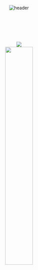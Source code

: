 <div align="center">
  
<!-- ![header](https://capsule-render.vercel.app/api?type=Waving&text=Hello&color=BFBFFF&fontColor=e7e8ec&fontSize=50&animation=fadeIn&fontAlignY=35&height=200&section=header)
-->

![header](https://capsule-render.vercel.app/api?type=Waving&color=gradient&height=120&animation=fadeIn&section=footer&fontAlign=70)

<br/>
<br/>
<br/>
<br/>
<br/>


<!-- ![Anurag's GitHub stats](https://github-readme-stats.vercel.app/api?username=hyobin-yang&show_icons=true&theme=algolia)
![Top Langs](https://github-readme-stats.vercel.app/api/top-langs/?username=hyobin-yang&layout=compact&theme=synthwave)
-->

<a href="s">
  <img src="https://github-readme-stats.vercel.app/api/top-langs/?username=hyobin-yang&exclude_repo=dkssud8150.github.io&layout=compact&theme=tokyonight" />
</a>
<br/>
<a href="s">
  <img src="https://github-readme-stats.vercel.app/api?username=hyobin-yang&theme=tokyonight&show_icons=true" width="42%" />
</a>



</div>
